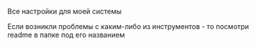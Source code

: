Все настройки для моей системы

Если возникли проблемы с каким-либо из инструментов - то посмотри readme в папке под его названием